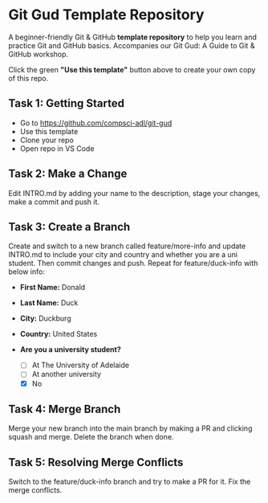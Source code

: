 # Git Gud Template Repository 
A beginner-friendly Git &amp; GitHub **template repository** to help you learn and practice Git and GitHub basics. Accompanies our Git Gud: A Guide to Git &amp; GitHub workshop.

Click the green **"Use this template"** button above to create your own copy of this repo.

## Task 1: Getting Started
- Go to https://github.com/compsci-adl/git-gud
- Use this template
- Clone your repo
- Open repo in VS Code

## Task 2: Make a Change
Edit INTRO.md by adding your name to the description, stage your changes, make a commit and push it. 

## Task 3: Create a Branch
Create and switch to a new branch called feature/more-info and update INTRO.md to include your city and country and whether you are a uni student. Then commit changes and push. Repeat for feature/duck-info with below info:

- **First Name:** Donald
- **Last Name:** Duck
- **City:** Duckburg
- **Country:** United States

- **Are you a university student?**  
    - [ ] At The University of Adelaide  
    - [ ] At another university  
    - [x] No

## Task 4: Merge Branch
Merge your new branch into the main branch by making a PR and clicking squash and merge. Delete the branch when done.

## Task 5: Resolving Merge Conflicts
Switch to the feature/duck-info branch and try to make a PR for it. Fix the merge conflicts.
